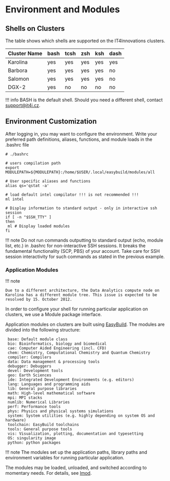 # Environment and Modules

## Shells on Clusters

The table shows which shells are supported on the IT4Innovations clusters.

| Cluster Name    | bash | tcsh | zsh | ksh | dash |
| --------------- | ---- | ---- | --- | --- | ---- |
| Karolina        | yes  | yes  | yes | yes | yes  |
| Barbora         | yes  | yes  | yes | yes | no   |
| Salomon         | yes  | yes  | yes | yes | no   |
| DGX-2           | yes  | no   | no  | no  | no   |

!!! info
    BASH is the default shell. Should you need a different shell, contact support@it4i.cz.

## Environment Customization

After logging in, you may want to configure the environment. Write your preferred path definitions, aliases, functions, and module loads in the .bashrc file

```console
# ./bashrc

# users compilation path
export MODULEPATH=${MODULEPATH}:/home/$USER/.local/easybuild/modules/all

# User specific aliases and functions
alias qs='qstat -a'

# load default intel compilator !!! is not recommended !!!
ml intel

# Display information to standard output - only in interactive ssh session
if [ -n "$SSH_TTY" ]
then
 ml # Display loaded modules
fi
```

!!! note
    Do not run commands outputting to standard output (echo, module list, etc.) in .bashrc for non-interactive SSH sessions. It breaks the fundamental functionality (SCP, PBS) of your account. Take care for SSH session interactivity for such commands as stated in the previous example.

### Application Modules

!!! note

    Due to a different architecture, the Data Analytics compute node on Karolina has a different module tree. This issue is expected to be resolved by 15. October 2012.

In order to configure your shell for running particular application on clusters, we use a Module package interface.

Application modules on clusters are built using [EasyBuild][1]. The modules are divided into the following structure:

```
 base: Default module class
 bio: Bioinformatics, biology and biomedical
 cae: Computer Aided Engineering (incl. CFD)
 chem: Chemistry, Computational Chemistry and Quantum Chemistry
 compiler: Compilers
 data: Data management & processing tools
 debugger: Debuggers
 devel: Development tools
 geo: Earth Sciences
 ide: Integrated Development Environments (e.g. editors)
 lang: Languages and programming aids
 lib: General purpose libraries
 math: High-level mathematical software
 mpi: MPI stacks
 numlib: Numerical Libraries
 perf: Performance tools
 phys: Physics and physical systems simulations
 system: System utilities (e.g. highly depending on system OS and hardware)
 toolchain: EasyBuild toolchains
 tools: General purpose tools
 vis: Visualization, plotting, documentation and typesetting
 OS: singularity image
 python: python packages
```

!!! note
    The modules set up the application paths, library paths and environment variables for running particular application.

The modules may be loaded, unloaded, and switched according to momentary needs. For details, see [lmod][2].

[1]: software/tools/easybuild.md
[2]: software/modules/lmod.md
